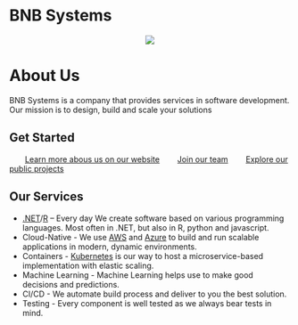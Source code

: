 # BNB Systems
<p align="center">
  <img src="https://https://github.com/bnbsystems/.github/images/baner.png"/>
</p>

# About Us

BNB Systems is a company that provides services in software development. Our mission is to design, build and scale your solutions

## Get Started
 &emsp;&emsp;[Learn more abous us on our website](https://bnbsystems.org/) 
 &emsp;&emsp;[Join our team](https://bnbsystems.org/careers/)
 &emsp;&emsp;[Explore our public projects](https://github.com/orgs/bnbsystems/repositories)

## Our Services
* [.NET](https://dotnet.microsoft.com/)/[R](https://www.r-project.org/) – Every day We create software based on various programming languages. Most often in .NET, but also in R, python and javascript.
* Cloud-Native - We use [AWS](https://aws.amazon.com/) and [Azure](https://azure.microsoft.com/) to build and run scalable applications in modern, dynamic environments.
* Containers - [Kubernetes](https://kubernetes.io/) is our way to host a microservice-based implementation with elastic scaling. 
* Machine Learning - Machine Learning helps use to make good decisions and predictions.
* CI/CD - We automate build process and deliver to you the best solution.
* Testing - Every component is well tested as we always bear tests in mind.

